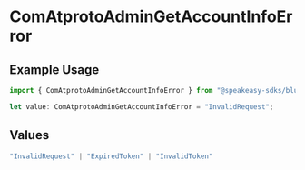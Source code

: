 # ComAtprotoAdminGetAccountInfoError

## Example Usage

```typescript
import { ComAtprotoAdminGetAccountInfoError } from "@speakeasy-sdks/bluesky/models/errors";

let value: ComAtprotoAdminGetAccountInfoError = "InvalidRequest";
```

## Values

```typescript
"InvalidRequest" | "ExpiredToken" | "InvalidToken"
```
